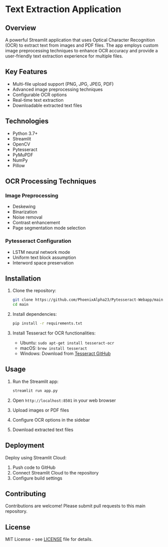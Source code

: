 # Text Extraction Application 

## Overview

A powerful Streamlit application that uses Optical Character Recognition (OCR) to extract text from images and PDF files. The app employs custom image preprocessing techniques to enhance OCR accuracy and provide a user-friendly text extraction experience for multiple files.

## Key Features

- Multi-file upload support (PNG, JPG, JPEG, PDF)
- Advanced image preprocessing techniques
- Configurable OCR options
- Real-time text extraction
- Downloadable extracted text files

## Technologies

- Python 3.7+
- Streamlit
- OpenCV
- Pytesseract
- PyMuPDF
- NumPy
- Pillow

## OCR Processing Techniques

### Image Preprocessing
- Deskewing
- Binarization 
- Noise removal
- Contrast enhancement
- Page segmentation mode selection

### Pytesseract Configuration
- LSTM neural network mode
- Uniform text block assumption
- Interword space preservation

## Installation

1. Clone the repository:
   ```bash
   git clone https://github.com/PhoenixAlpha23/Pytesseract-Webapp/main
   cd main
   ```

2. Install dependencies:
   ```bash
   pip install -r requirements.txt
   ```

3. Install Tesseract for OCR functionalities:
   - Ubuntu: `sudo apt-get install tesseract-ocr`
   - macOS: `brew install tesseract`
   - Windows: Download from [Tesseract GitHub](https://github.com/UB-Mannheim/tesseract/wiki)

## Usage

1. Run the Streamlit app:
   ```bash
   streamlit run app.py
   ```

2. Open `http://localhost:8501` in your web browser

3. Upload images or PDF files

4. Configure OCR options in the sidebar

5. Download extracted text files

## Deployment

Deploy using Streamlit Cloud:
1. Push code to GitHub
2. Connect Streamlit Cloud to the repository
3. Configure build settings

## Contributing

Contributions are welcome! Please submit pull requests to this main repository.

## License

MIT License - see [LICENSE](LICENSE) file for details.

